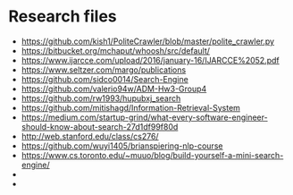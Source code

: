 

# Research files

* https://github.com/kish1/PoliteCrawler/blob/master/polite_crawler.py
* https://bitbucket.org/mchaput/whoosh/src/default/
* https://www.ijarcce.com/upload/2016/january-16/IJARCCE%2052.pdf
* https://www.seltzer.com/margo/publications
* https://github.com/sidco0014/Search-Engine
* https://github.com/valerio94w/ADM-Hw3-Group4
* https://github.com/rw1993/hupubxj_search
* https://github.com/mitishagd/Information-Retrieval-System
* https://medium.com/startup-grind/what-every-software-engineer-should-know-about-search-27d1df99f80d
* http://web.stanford.edu/class/cs276/
* https://github.com/wuyi1405/brianspiering-nlp-course
* https://www.cs.toronto.edu/~muuo/blog/build-yourself-a-mini-search-engine/
*
*

